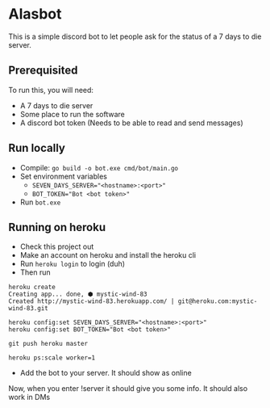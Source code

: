 # Alasbot

This is a simple discord bot to let people ask for the status of a 7 days to die server.

## Prerequisited

To run this, you will need:
* A 7 days to die server
* Some place to run the software
* A discord bot token (Needs to be able to read and send messages)

## Run locally

* Compile: `go build -o bot.exe cmd/bot/main.go`
* Set environment variables 
  * `SEVEN_DAYS_SERVER="<hostname>:<port>"`
  * `BOT_TOKEN="Bot <bot token>"`
* Run `bot.exe`

## Running on heroku

* Check this project out
* Make an account on heroku and install the heroku cli
* Run ``heroku login`` to login (duh)
* Then run

```
heroku create
Creating app... done, ⬢ mystic-wind-83
Created http://mystic-wind-83.herokuapp.com/ | git@heroku.com:mystic-wind-83.git

heroku config:set SEVEN_DAYS_SERVER="<hostname>:<port>"
heroku config:set BOT_TOKEN="Bot <bot token>" 

git push heroku master

heroku ps:scale worker=1
```

* Add the bot to your server. It should show as online

Now, when you enter !server it should give you some info.
It should also work in DMs